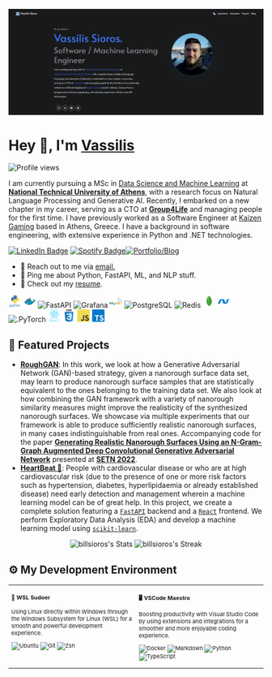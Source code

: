 [![Portfolio](./banner.png)](https://billsioros.github.io/)

<h1>Hey 👋, I'm <a href="https://www.linkedin.com/in/vassilis-sioros/">Vassilis</a></h1>

![Profile views](https://komarev.com/ghpvc/?username=billsioros&label=Profile%20views&color=60598F&style=flat)

I am currently pursuing a MSc in [Data Science and Machine Learning](https://dsml.ece.ntua.gr/) at [**National Technical University of Athens**](https://www.ntua.gr/en), with a research focus on Natural Language Processing and Generative AI. Recently, I embarked on a new chapter in my career, serving as a CTO at [**Group4Life**](https://www.group4life.com) and managing people for the first time. I have previously worked as a Software Engineer at [Kaizen Gaming](https://kaizengaming.com) based in Athens, Greece. I have a background in software engineering, with extensive experience in Python and .NET technologies.

<p><a href="https://www.linkedin.com/in/vassilis-sioros/"><img src="https://img.shields.io/badge/LinkedIn-0077B5?style=for-the-badge&logo=linkedin&logoColor=white" alt="LinkedIn Badge"></a> <a href="https://open.spotify.com/user/21odjurdoeeewkibivqu6d6wi"><img src="https://img.shields.io/badge/Spotify-1ED760?&style=for-the-badge&logo=spotify&logoColor=white" alt="Spotify Badge"></a><a href="https://billsioros.github.io/"><img src="https://img.shields.io/badge/Portfolio-121013?style=for-the-badge&logo=github&logoColor=white" alt="Portfolio/Blog"></a>

- 💼 Reach out to me via <a href="mailto:billsioros97@gmail.com">email.</a>
- 💬 Ping me about Python, FastAPI, ML, and NLP stuff.
- 📙 Check out my <a href="https://www.linkedin.com/in/vassilis-sioros/overlay/1635546868832/single-media-viewer/?profileId=ACoAACoGfP0BLlUSc-EZFLGz-STknzi8va8pwRE">resume</a>.

<div class="badges-intro">
<img src="https://raw.githubusercontent.com/devicons/devicon/master/icons/python/python-original-wordmark.svg" alt="Python" width="25" height="25" />
<img src="https://raw.githubusercontent.com/devicons/devicon/master/icons/docker/docker-original.svg" alt="Docker" width="25" height="25" />
<img src="https://cdn.jsdelivr.net/gh/devicons/devicon/icons/fastapi/fastapi-original.svg" alt="FastAPI" width="25" height="25" />
<img src="https://cdn.jsdelivr.net/gh/devicons/devicon/icons/grafana/grafana-original.svg" alt="Grafana" width="25" height="25" />
<img src="https://raw.githubusercontent.com/devicons/devicon/master/icons/mysql/mysql-original-wordmark.svg" alt="mysql" width="25" height="25" />
<img src="https://cdn.jsdelivr.net/gh/devicons/devicon/icons/postgresql/postgresql-original.svg" alt="PostgreSQL" width="25" height="25" />
<img src="https://cdn.jsdelivr.net/gh/devicons/devicon/icons/redis/redis-original.svg" / alt="Redis" width="25" height="25" />
<img src="https://raw.githubusercontent.com/devicons/devicon/master/icons/mongodb/mongodb-original.svg" alt="mongodb" width="25" height="25" />
<img src="https://raw.githubusercontent.com/devicons/devicon/master/icons/dot-net/dot-net-original.svg" alt=".NET" width="25" height="25" />
<img src="https://cdn.jsdelivr.net/gh/devicons/devicon/icons/pytorch/pytorch-original.svg" alt=".PyTorch" width="25" height="25" />
<img src="https://raw.githubusercontent.com/devicons/devicon/master/icons/react/react-original-wordmark.svg" alt="react" width="25" height="25" />
<img src="https://raw.githubusercontent.com/devicons/devicon/master/icons/css3/css3-original-wordmark.svg" alt="css3" width="25" height="25" />
<img src="https://raw.githubusercontent.com/devicons/devicon/master/icons/javascript/javascript-original.svg" alt="javascript" width="25" height="25" />
<img src="https://raw.githubusercontent.com/devicons/devicon/master/icons/typescript/typescript-original.svg" alt="typescript" width="25" height="25" />
</div>

## 🌟 Featured Projects

- **[RoughGAN](https://github.com/billsioros/RoughGAN)**: In this work, we look at how a Generative Adversarial Network (GAN)-based strategy, given a nanorough surface data set, may learn to produce nanorough surface samples that are statistically equivalent to the ones belonging to the training data set. We also look at how combining the GAN framework with a variety of nanorough similarity measures might improve the realisticity of the synthesized nanorough surfaces. We showcase via multiple experiments that our framework is able to produce sufficiently realistic nanorough surfaces, in many cases indistinguishable from real ones. Accompanying code for the paper [**Generating Realistic Nanorough Surfaces Using an N-Gram-Graph Augmented Deep Convolutional Generative Adversarial Network**](https://dl.acm.org/doi/fullHtml/10.1145/3549737.3549794) presented at [**SETN 2022**](https://hilab.di.ionio.gr/setn2022/).
- **[HeartBeat :heartbeat:](https://github.com/billsioros/heartbeat)**: People with cardiovascular disease or who are at high cardiovascular risk (due to the presence of one or more risk factors such as hypertension, diabetes, hyperlipidaemia or already established disease) need early detection and management wherein a machine learning model can be of great help. In this project, we create a complete solution featuring a [`FastAPI`](https://fastapi.tiangolo.com/) backend and a [`React`](https://react.dev/) frontend. We perform Exploratory Data Analysis (EDA) and develop a machine learning model using [`scikit-learn`](https://scikit-learn.org).

<div class="badges-githubstats">
  <p align="center">
    <img src="https://github-readme-stats.vercel.app/api?username=billsioros&theme=tokyonight&show_icons=true&hide_border=true&count_private=true" alt="billsioros's Stats" height="165">
    <img src="https://github-readme-streak-stats.herokuapp.com/?user=billsioros&theme=tokyonight&hide_border=true" alt="billsioros's Streak" height="165">
  </p>
</div>

## ⚙️ My Development Environment

<div class="table-devenvironment">
  <table style="font-size: 11px">
  <tr>
  <td valign="top" width="50%">

#### 🐧 WSL Sudoer

Using Linux directly within Windows through the Windows Subsystem for Linux (WSL) for a smooth and powerful development experience.

  ![Ubuntu](https://img.shields.io/badge/-Ubuntu-E95420?style=flat&logo=ubuntu&logoColor=white)
  ![Git](https://img.shields.io/badge/-Git-F05032?style=flat&logo=git&logoColor=white)
  ![Zsh](https://img.shields.io/badge/-Zsh-000000?style=flat&logo=gnu-bash&logoColor=white)
  </td>
  <td valign="top" width="50%">

#### 🖥️ VSCode Maestro

Boosting productivity with Visual Studio Code by using extensions and integrations for a smoother and more enjoyable coding experience.

  ![Docker](https://img.shields.io/badge/-Docker-2496ED?style=flat&logo=docker&logoColor=white)
  ![Markdown](https://img.shields.io/badge/-Markdown-000000?style=flat&logo=markdown&logoColor=white)
  ![Python](https://img.shields.io/badge/-Python-3776AB?style=flat&logo=python&logoColor=white)
  ![TypeScript](https://img.shields.io/badge/-TypeScript-3178C6?style=flat&logo=typescript&logoColor=white)
  </td>
  </tr>
  </table>
</div>
